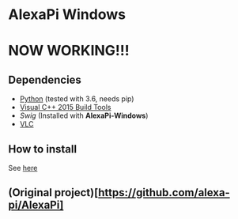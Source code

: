 # AlexaPi Windows 

# NOW WORKING!!!

## Dependencies

* [Python](https://www.python.org/downloads/windows/) (tested with 3.6, needs pip)
* [Visual C++ 2015 Build Tools](http://landinghub.visualstudio.com/visual-cpp-build-tools)
* _Swig_ (Installed with **AlexaPi-Windows**)
* [VLC](http://www.videolan.org/vlc/download-windows.html)

## How to install

See [here](https://github.com/alexa-pi/AlexaPi-Windows/wiki/Installing)

## (Original project)[https://github.com/alexa-pi/AlexaPi]
